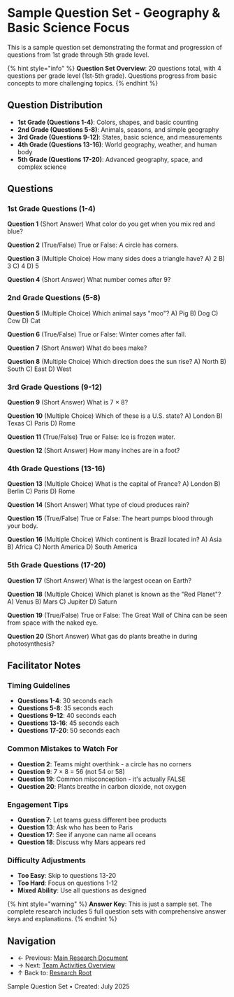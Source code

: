 # Sample Question Set - Geography & Basic Science Focus

This is a sample question set demonstrating the format and progression of questions from 1st grade through 5th grade level.

{% hint style="info" %}
**Question Set Overview**: 20 questions total, with 4 questions per grade level (1st-5th grade). Questions progress from basic concepts to more challenging topics.
{% endhint %}

## Question Distribution

- **1st Grade (Questions 1-4)**: Colors, shapes, and basic counting
- **2nd Grade (Questions 5-8)**: Animals, seasons, and simple geography
- **3rd Grade (Questions 9-12)**: States, basic science, and measurements
- **4th Grade (Questions 13-16)**: World geography, weather, and human body
- **5th Grade (Questions 17-20)**: Advanced geography, space, and complex science

## Questions

### 1st Grade Questions (1-4)

**Question 1** (Short Answer)
What color do you get when you mix red and blue?

**Question 2** (True/False)
True or False: A circle has corners.

**Question 3** (Multiple Choice)
How many sides does a triangle have?
A) 2
B) 3
C) 4
D) 5

**Question 4** (Short Answer)
What number comes after 9?

### 2nd Grade Questions (5-8)

**Question 5** (Multiple Choice)
Which animal says "moo"?
A) Pig
B) Dog
C) Cow
D) Cat

**Question 6** (True/False)
True or False: Winter comes after fall.

**Question 7** (Short Answer)
What do bees make?

**Question 8** (Multiple Choice)
Which direction does the sun rise?
A) North
B) South
C) East
D) West

### 3rd Grade Questions (9-12)

**Question 9** (Short Answer)
What is 7 × 8?

**Question 10** (Multiple Choice)
Which of these is a U.S. state?
A) London
B) Texas
C) Paris
D) Rome

**Question 11** (True/False)
True or False: Ice is frozen water.

**Question 12** (Short Answer)
How many inches are in a foot?

### 4th Grade Questions (13-16)

**Question 13** (Multiple Choice)
What is the capital of France?
A) London
B) Berlin
C) Paris
D) Rome

**Question 14** (Short Answer)
What type of cloud produces rain?

**Question 15** (True/False)
True or False: The heart pumps blood through your body.

**Question 16** (Multiple Choice)
Which continent is Brazil located in?
A) Asia
B) Africa
C) North America
D) South America

### 5th Grade Questions (17-20)

**Question 17** (Short Answer)
What is the largest ocean on Earth?

**Question 18** (Multiple Choice)
Which planet is known as the "Red Planet"?
A) Venus
B) Mars
C) Jupiter
D) Saturn

**Question 19** (True/False)
True or False: The Great Wall of China can be seen from space with the naked eye.

**Question 20** (Short Answer)
What gas do plants breathe in during photosynthesis?

## Facilitator Notes

### Timing Guidelines

- **Questions 1-4**: 30 seconds each
- **Questions 5-8**: 35 seconds each
- **Questions 9-12**: 40 seconds each
- **Questions 13-16**: 45 seconds each
- **Questions 17-20**: 50 seconds each

### Common Mistakes to Watch For

- **Question 2**: Teams might overthink - a circle has no corners
- **Question 9**: 7 × 8 = 56 (not 54 or 58)
- **Question 19**: Common misconception - it's actually FALSE
- **Question 20**: Plants breathe in carbon dioxide, not oxygen

### Engagement Tips

- **Question 7**: Let teams guess different bee products
- **Question 13**: Ask who has been to Paris
- **Question 17**: See if anyone can name all oceans
- **Question 18**: Discuss why Mars appears red

### Difficulty Adjustments

- **Too Easy**: Skip to questions 13-20
- **Too Hard**: Focus on questions 1-12
- **Mixed Ability**: Use all questions as designed

{% hint style="warning" %}
**Answer Key**: This is just a sample set. The complete research includes 5 full question sets with comprehensive answer keys and explanations.
{% endhint %}

## Navigation

- ← Previous: [Main Research Document](./are-you-smarter-than-5th-grader-game.md)
- → Next: [Team Activities Overview](./README.md)
- ↑ Back to: [Research Root](../README.md)

Sample Question Set • Created: July 2025
